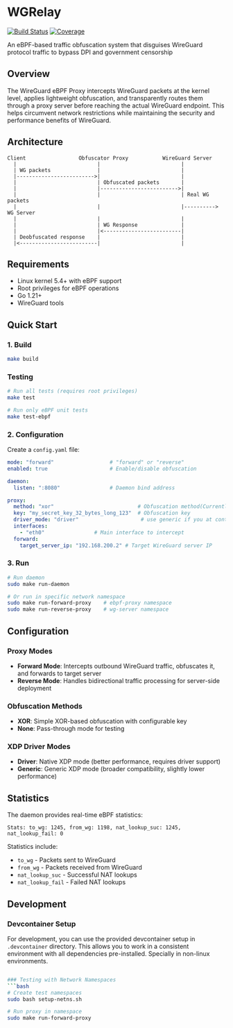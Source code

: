 # WGRelay

[![Build Status](https://github.com/stillya/wg-relay/actions/workflows/build.yml/badge.svg)](https://github.com/stillya/wg-relay/actions/workflows/build.yml)
[![Coverage](https://coveralls.io/repos/github/stillya/wg-relay/badge.svg?branch=master)](https://coveralls.io/github/stillya/wg-relay?branch=master)

An eBPF-based traffic obfuscation system that disguises WireGuard protocol traffic to bypass DPI and government
censorship

## Overview

The WireGuard eBPF Proxy intercepts WireGuard packets at the kernel level, applies lightweight obfuscation, and
transparently routes them through a proxy server before reaching the actual WireGuard endpoint. This helps circumvent
network restrictions while maintaining the security and performance benefits of WireGuard.

## Architecture

```
Client                 Obfuscator Proxy           WireGuard Server
  |                          |                          |
  | WG packets               |                          |
  |------------------------->|                          |
  |                          | Obfuscated packets       |
  |                          |------------------------->|
  |                          |                          | Real WG packets
  |                          |                          |----------> WG Server
  |                          |                          |
  |                          | WG Response              |
  |                          |<-------------------------|
  | Deobfuscated response    |                          |
  |<-------------------------|                          |
```

## Requirements

- Linux kernel 5.4+ with eBPF support
- Root privileges for eBPF operations
- Go 1.21+
- WireGuard tools

## Quick Start

### 1. Build

```bash
make build
```

### Testing

```bash
# Run all tests (requires root privileges)
make test

# Run only eBPF unit tests
make test-ebpf
```

### 2. Configuration

Create a `config.yaml` file:

```yaml
mode: "forward"                  # "forward" or "reverse"
enabled: true                    # Enable/disable obfuscation

daemon:
  listen: ":8080"                # Daemon bind address

proxy:
  method: "xor"                           # Obfuscation method(Currently only "xor" is supported)
  key: "my_secret_key_32_bytes_long_123"  # Obfuscation key
  driver_mode: "driver"                    # use generic if you at containerized environment
  interfaces:
    - "eth0"                # Main interface to intercept
  forward:
    target_server_ip: "192.168.200.2" # Target WireGuard server IP
```

### 3. Run

```bash
# Run daemon
sudo make run-daemon

# Or run in specific network namespace
sudo make run-forward-proxy    # ebpf-proxy namespace
sudo make run-reverse-proxy    # wg-server namespace
```

## Configuration

### Proxy Modes

- **Forward Mode**: Intercepts outbound WireGuard traffic, obfuscates it, and forwards to target server
- **Reverse Mode**: Handles bidirectional traffic processing for server-side deployment

### Obfuscation Methods

- **XOR**: Simple XOR-based obfuscation with configurable key
- **None**: Pass-through mode for testing

### XDP Driver Modes

- **Driver**: Native XDP mode (better performance, requires driver support)
- **Generic**: Generic XDP mode (broader compatibility, slightly lower performance)

## Statistics

The daemon provides real-time eBPF statistics:

```
Stats: to_wg: 1245, from_wg: 1198, nat_lookup_suc: 1245, nat_lookup_fail: 0
```

Statistics include:

- `to_wg` - Packets sent to WireGuard
- `from_wg` - Packets received from WireGuard
- `nat_lookup_suc` - Successful NAT lookups
- `nat_lookup_fail` - Failed NAT lookups

## Development

### Devcontainer Setup

For development, you can use the provided devcontainer setup in `.devcontainer` directory. This allows you to work in a
consistent environment with all dependencies pre-installed. Specially in non-linux environments.

```bash

### Testing with Network Namespaces
```bash
# Create test namespaces
sudo bash setup-netns.sh

# Run proxy in namespace
sudo make run-forward-proxy
```